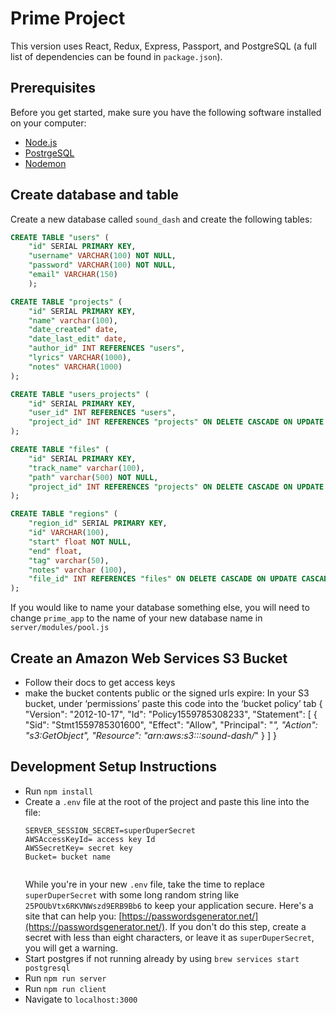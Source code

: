 # Prime Project
This version uses React, Redux, Express, Passport, and PostgreSQL (a full list of dependencies can be found in `package.json`).


## Prerequisites

Before you get started, make sure you have the following software installed on your computer:

- [Node.js](https://nodejs.org/en/)
- [PostrgeSQL](https://www.postgresql.org/)
- [Nodemon](https://nodemon.io/)

## Create database and table

Create a new database called `sound_dash` and create the following tables:

```SQL
CREATE TABLE "users" (
	"id" SERIAL PRIMARY KEY,
	"username" VARCHAR(100) NOT NULL,
	"password" VARCHAR(100) NOT NULL,
	"email" VARCHAR(150)
	);

CREATE TABLE "projects" (
	"id" SERIAL PRIMARY KEY,
	"name" varchar(100),
	"date_created" date,
	"date_last_edit" date,
	"author_id" INT REFERENCES "users",
	"lyrics" VARCHAR(1000),
	"notes" VARCHAR(1000)
);

CREATE TABLE "users_projects" (
	"id" SERIAL PRIMARY KEY,
	"user_id" INT REFERENCES "users",
	"project_id" INT REFERENCES "projects" ON DELETE CASCADE ON UPDATE CASCADE
);

CREATE TABLE "files" (
	"id" SERIAL PRIMARY KEY,
	"track_name" varchar(100),
	"path" varchar(500) NOT NULL,
	"project_id" INT REFERENCES "projects" ON DELETE CASCADE ON UPDATE CASCADE
);

CREATE TABLE "regions" (
	"region_id" SERIAL PRIMARY KEY,
	"id" VARCHAR(100),
	"start" float NOT NULL,
	"end" float,
	"tag" varchar(50),
	"notes" varchar (100),
	"file_id" INT REFERENCES "files" ON DELETE CASCADE ON UPDATE CASCADE
);
```

If you would like to name your database something else, you will need to change `prime_app` to the name of your new database name in `server/modules/pool.js`
## Create an Amazon Web Services S3 Bucket
* Follow their docs to get access keys
* make the bucket contents public or the signed urls expire:
    In your S3 bucket, under ‘permissions’ paste this code into the ‘bucket policy’ tab
{
    "Version": "2012-10-17",
    "Id": "Policy1559785308233",
    "Statement": [
        {
            "Sid": "Stmt1559785301600",
            "Effect": "Allow",
            "Principal": "*",
            "Action": "s3:GetObject",
            "Resource": "arn:aws:s3:::sound-dash/*"
        }
    ]
}



## Development Setup Instructions

* Run `npm install`
* Create a `.env` file at the root of the project and paste this line into the file:
    ```
    SERVER_SESSION_SECRET=superDuperSecret
    AWSAccessKeyId= access key Id
    AWSSecretKey= secret key
    Bucket= bucket name


    ```
    While you're in your new `.env` file, take the time to replace `superDuperSecret` with some long random string like `25POUbVtx6RKVNWszd9ERB9Bb6` to keep your application secure. Here's a site that can help you: [https://passwordsgenerator.net/](https://passwordsgenerator.net/). If you don't do this step, create a secret with less than eight characters, or leave it as `superDuperSecret`, you will get a warning.
* Start postgres if not running already by using `brew services start postgresql`
* Run `npm run server`
* Run `npm run client`
* Navigate to `localhost:3000`
